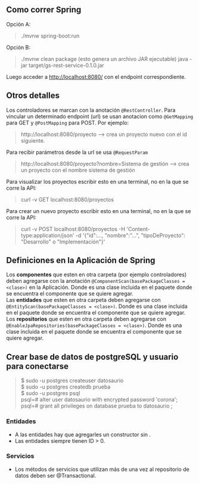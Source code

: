 ## Como correr Spring  
Opción A:
> ./mvnw spring-boot:run  

Opción B:
> ./mvnw clean package  (esto genera un archivo JAR ejecutable)
> java -jar target/gs-rest-service-0.1.0.jar  

Luego acceder a [http://localhost:8080/](http://localhost:8080/) con el endpoint correspondiente.

## Otros detalles  
Los controladores se marcan con la anotación `@RestController`.
Para vincular un determinado endpoint (url) se usan anotacion como `@GetMapping` para GET y `@PostMapping` para POST. Por ejemplo:
> http://localhost:8080/proyecto --> crea un proyecto nuevo con el id siguiente.  

Para recibir parámetros desde la url se usa `@RequestParam`
> http://localhost:8080/proyecto?nombre=Sistema de gestión --> crea un proyecto con el nombre sistema de gestión  

Para visualizar los proyectos escribir esto en una terminal, no en la que se corre la API:
> curl -v GET localhost:8080/proyectos  

Para crear un nuevo proyecto escribir esto en una terminal, no en la que se corre la API:
> curl -v POST localhost:8080/proyectos -H 'Content-type:application/json' -d '{"id":..., "nombre":"...", "tipoDeProyecto": "Desarrollo" o "Implementación"}'  

## Definiciones en la Aplicación de Spring
Los **componentes** que esten en otra carpeta (por ejemplo controladores) deben agregarse con la anotación `@ComponentScan(basePackageClasses = <clase>)` en la Aplicación. Donde <clase> es una clase incluida en el paquete donde se encuentra el componente que se quiere agregar.  
Las **entidades** que esten en otra carpeta deben agregarse con `@EntityScan(basePackageClasses = <clase>)`. Donde <clase> es una clase incluida en el paquete donde se encuentra el componente que se quiere agregar.  
Los **repositorios** que esten en otra carpeta deben agregarse con `@EnableJpaRepositories(basePackageClasses = <clase>)`. Donde <clase> es una clase incluida en el paquete donde se encuentra el componente que se quiere agregar.  

## Crear base de datos de postgreSQL y usuario para conectarse
>$ sudo -u postgres createuser datosaurio  
$ sudo -u postgres createdb prueba  
$ sudo -u postgres psql  
psql=# alter user datosaurio with encrypted password 'corona';  
psql=# grant all privileges on database prueba to datosaurio ;    
  
### Entidades  
- A las entidades hay que agregarles un constructor sin .  
- Las entidades siempre tienen ID > 0.  
  
### Servicios  
- Los métodos de servicios que utilizan más de una vez al repositorio de datos deben ser @Transactional.  